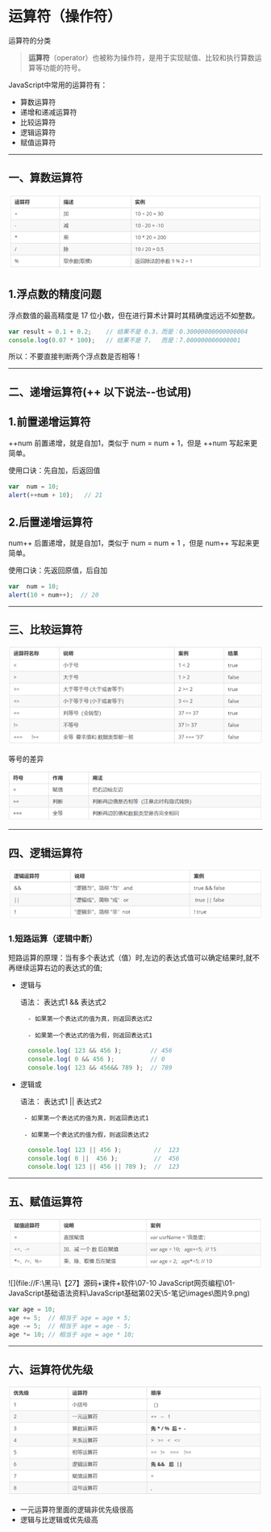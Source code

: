 # 运算符（操作符）

运算符的分类

> **运算符**（operator）也被称为操作符，是用于实现赋值、比较和执行算数运算等功能的符号。

JavaScript中常用的运算符有：

- 算数运算符
- 递增和递减运算符
- 比较运算符
- 逻辑运算符
- 赋值运算符

---

## 一、算数运算符

![i](images/算数运算符.png)

## 1.浮点数的精度问题

浮点数值的最高精度是 17 位小数，但在进行算术计算时其精确度远远不如整数。

```js
var result = 0.1 + 0.2;    // 结果不是 0.3，而是：0.30000000000000004
console.log(0.07 * 100);   // 结果不是 7，  而是：7.000000000000001
```

所以：不要直接判断两个浮点数是否相等 !

---

## 二、递增运算符(++  以下说法--也试用)

## 1.前置递增运算符

++num 前置递增，就是自加1，类似于 num = num + 1，但是 ++num 写起来更简单。

使用口诀：先自加，后返回值

```js
var  num = 10;
alert(++num + 10);   // 21
```

## 2.后置递增运算符

num++ 后置递增，就是自加1，类似于 num = num + 1 ，但是 num++ 写起来更简单。

使用口诀：先返回原值，后自加

```js
var  num = 10;
alert(10 + num++);  // 20
```

---

## 三、比较运算符

![i](images/比较运算符.png)

等号的差异

![i](images/等号的差异.png)

---

## 四、逻辑运算符

![i](images/逻辑运算符.png)

### 1.短路运算（逻辑中断）

短路运算的原理：当有多个表达式（值）时,左边的表达式值可以确定结果时,就不再继续运算右边的表达式的值;

- 逻辑与
  
  语法： 表达式1 && 表达式2
  
  ```
    - 如果第一个表达式的值为真，则返回表达式2
  
    - 如果第一个表达式的值为假，则返回表达式1
  ```
  
  ```js
    console.log( 123 && 456 );        // 456
    console.log( 0 && 456 );          // 0
    console.log( 123 && 456&& 789 );  // 789
  ```

- 逻辑或
  
  语法： 表达式1 || 表达式2
  
  ```
   - 如果第一个表达式的值为真，则返回表达式1
  
   - 如果第一个表达式的值为假，则返回表达式2
  ```
  
  ```js
    console.log( 123 || 456 );         //  123
    console.log( 0 ||  456 );          //  456
    console.log( 123 || 456 || 789 );  //  123
  ```

---

## 五、赋值运算符

![i](images/赋值运算符.png)

![](file://F:\黑马\【27】源码+课件+软件\07-10 JavaScript网页编程\01-JavaScript基础语法资料\JavaScript基础第02天\5-笔记\images\图片9.png)

```js
var age = 10;
age += 5;  // 相当于 age = age + 5;
age -= 5;  // 相当于 age = age - 5;
age *= 10; // 相当于 age = age * 10;
```

---

## 六、运算符优先级

![i](images/运算符优先级.png)

- 一元运算符里面的逻辑非优先级很高
- 逻辑与比逻辑或优先级高
